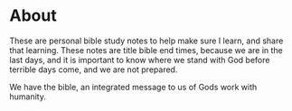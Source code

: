 # About

These are personal bible study notes to help make sure I learn, and share that learning.
These notes are title bible end times, because we are in the last days,
and it is important to know where we stand with God before terrible days come, and we are not prepared.

We have the bible, an integrated message to us of Gods work with humanity.
